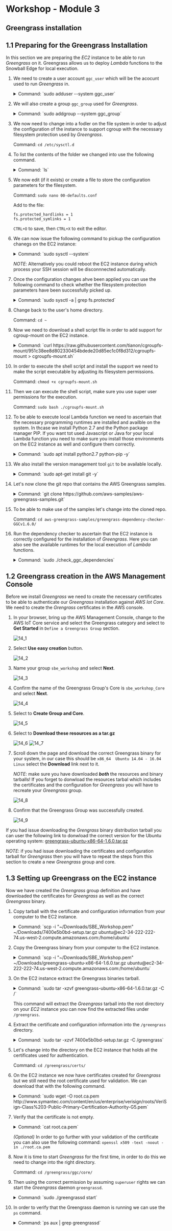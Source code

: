 # Workshop - Module 3

## Greengrass installation

## 1.1 Preparing for the Greengrass Installation

In this section we are preparing the *EC2* instance to be able to run *Greengrass* on it. Greengrass allows us to deploy *Lambda* functions to the Snowball Edge for local execution.

1. We need to create a user account `ggc_user` which will be the acocunt used to run *Greengrass* in.

	<details>
		<summary>Command: `sudo adduser --system ggc_user`</summary>
	
		Output:
		
		Adding system user `ggc_user' (UID 112) ...
		Adding new user `ggc_user' (UID 112) with group `nogroup' ...
		Creating home directory `/home/ggc_user' ...
	</details>

1. We will also create a group `ggc_group` used for *Greengrass*.

	<details>
		<summary>Command: `sudo addgroup --system ggc_group`</summary>
	
		Output:
		
		Adding group `ggc_group' (GID 116) ...
		Done.
	</details>

1. We now need to change into a fodler on the file system in order to adjust the configuration of the instance to support cgroup with the necessary filesystem protection used by *Greengrass*.

	Command: `cd /etc/sysctl.d`
	
1. To list the contents of the folder we changed into use the following command.

	<details>
		<summary>Command: `ls`</summary>
	
		Output:
		
		10-console-messages.conf   10-lxd-inotify.conf       10-zeropage.conf
		10-ipv6-privacy.conf       10-magic-sysrq.conf       99-cloudimg-ipv6.conf
		10-kernel-hardening.conf   10-network-security.conf  99-sysctl.conf
		10-link-restrictions.conf  10-ptrace.conf            README
	</details>

1. We now edit (if it exists) or create a file to store the configuration parameters for the filesystem.

	Command: `sudo nano 00-defaults.conf`

	Add to the file:

	```
	fs.protected_hardlinks = 1
	fs.protected_symlinks = 1
	```

	`CTRL+O` to save, then `CTRL+X` to exit the editor.
	
1. We can now issue the following command to pickup the configuration chanegs on the EC2 instance:

	<details>
		<summary>Command: `sudo sysctl --system`</summary>
	
		Output:
		
		* Applying /etc/sysctl.d/00-defaults.conf ...
		fs.protected_hardlinks = 1
		fs.protected_symlinks = 1
		* Applying /usr/lib/sysctl.d/00-system.conf ...
		* Applying /usr/lib/sysctl.d/10-default-yama-scope.conf ...
		* Applying /usr/lib/sysctl.d/50-default.conf ...
		kernel.sysrq = 16
		kernel.core_uses_pid = 1
		net.ipv4.conf.default.rp_filter = 1
		net.ipv4.conf.all.rp_filter = 1
		net.ipv4.conf.default.accept_source_route = 0
		net.ipv4.conf.all.accept_source_route = 0
		net.ipv4.conf.default.promote_secondaries = 1
		net.ipv4.conf.all.promote_secondaries = 1
		fs.protected_hardlinks = 1
		fs.protected_symlinks = 1
		* Applying /etc/sysctl.d/99-amazon.conf ...
		kernel.sched_autogroup_enabled = 0
		* Applying /etc/sysctl.d/99-sysctl.conf ...
		* Applying /etc/sysctl.conf ...
	</details>
	
	_NOTE_: Alternatively you could reboot the EC2 instance during which process your SSH session will be disconnnected automatically.
	
1. Once the configuration changes ahve been applied you can use the following command to check whether the filesystem protection parameters have been successfully picked up.

	<details>
		<summary>Command: `sudo sysctl -a | grep fs.protected`</summary>
	
		Output:
		
		fs.protected_hardlinks = 1
		fs.protected_symlinks = 1
		sysctl: reading key "net.ipv6.conf.all.stable_secret"
		sysctl: reading key "net.ipv6.conf.default.stable_secret"
		sysctl: reading key "net.ipv6.conf.ens3.stable_secret"
		sysctl: reading key "net.ipv6.conf.lo.stable_secret"
	</details>

1. Change back to the user's home directory.

	Command: `cd ~`

1. Now we need to download a shell script file in order to add support for cgroup-mount on the EC2 instance.

	<details>
		<summary>Command: `curl https://raw.githubusercontent.com/tianon/cgroupfs-mount/951c38ee8d802330454bdede20d85ec1c0f8d312/cgroupfs-mount > cgroupfs-mount.sh`</summary>

		Output:
		
		  % Total    % Received % Xferd  Average Speed   Time    Time     Time  Current
		                                 Dload  Upload   Total   Spent    Left  Speed
		100  1275  100  1275    0     0   7271      0 --:--:-- --:--:-- --:--:--  7285
	</details>

1. In order to execute the shell script and install the support we need to make the script executable by adjusting its filesystem permissions.

	Command: `chmod +x cgroupfs-mount.sh`
	
1. Then we can execute the shell script, make sure you use super user permissions for the execution.

	Command: `sudo bash ./cgroupfs-mount.sh`

1. To be able to execute local Lambda function we need to ascertain that the necessary programming runtimes are installed and availble on the system. In thcase we install Python 2.7 and the Python package manager PIP. If you want tot used Javascript or Java for your local Lambda function you need to make sure you install those environments on the EC2 instance as well and configure them correctly.
	
	<details>
		<summary>Command: `sudo apt install python2.7 python-pip -y`</summary>
	
		Output:
		
		Reading package lists... Done
		Building dependency tree
		Reading state information... Done
		The following additional packages will be installed:
		  binutils build-essential cpp cpp-5 dpkg-dev fakeroot g++ g++-5 gcc gcc-5
		  libalgorithm-diff-perl libalgorithm-diff-xs-perl libalgorithm-merge-perl
		  libasan2 libatomic1 libc-dev-bin libc6-dev libcc1-0 libcilkrts5 libdpkg-perl
		  libexpat1-dev libfakeroot libfile-fcntllock-perl libgcc-5-dev libgomp1
		  libisl15 libitm1 liblsan0 libmpc3 libmpx0 libpython-all-dev libpython-dev
		  libpython-stdlib libpython2.7 libpython2.7-dev libpython2.7-minimal
		  libpython2.7-stdlib libquadmath0 libstdc++-5-dev libtsan0 libubsan0
		  linux-libc-dev make manpages-dev python python-all python-all-dev python-dev
		  python-minimal python-pip-whl python-pkg-resources python-setuptools
		  python-wheel python2.7-dev python2.7-minimal
		Suggested packages:
		  binutils-doc cpp-doc gcc-5-locales debian-keyring g++-multilib
		  g++-5-multilib gcc-5-doc libstdc++6-5-dbg gcc-multilib autoconf automake
		  libtool flex bison gdb gcc-doc gcc-5-multilib libgcc1-dbg libgomp1-dbg
		  libitm1-dbg libatomic1-dbg libasan2-dbg liblsan0-dbg libtsan0-dbg
		  libubsan0-dbg libcilkrts5-dbg libmpx0-dbg libquadmath0-dbg glibc-doc
		  libstdc++-5-doc make-doc python-doc python-tk python-setuptools-doc
		  python2.7-doc binfmt-support
		The following NEW packages will be installed:
		  binutils build-essential cpp cpp-5 dpkg-dev fakeroot g++ g++-5 gcc gcc-5
		  libalgorithm-diff-perl libalgorithm-diff-xs-perl libalgorithm-merge-perl
		  libasan2 libatomic1 libc-dev-bin libc6-dev libcc1-0 libcilkrts5 libdpkg-perl
		  libexpat1-dev libfakeroot libfile-fcntllock-perl libgcc-5-dev libgomp1
		  libisl15 libitm1 liblsan0 libmpc3 libmpx0 libpython-all-dev libpython-dev
		  libpython-stdlib libpython2.7 libpython2.7-dev libpython2.7-minimal
		  libpython2.7-stdlib libquadmath0 libstdc++-5-dev libtsan0 libubsan0
		  linux-libc-dev make manpages-dev python python-all python-all-dev python-dev
		  python-minimal python-pip python-pip-whl python-pkg-resources
		  python-setuptools python-wheel python2.7 python2.7-dev python2.7-minimal
		0 upgraded, 57 newly installed, 0 to remove and 3 not upgraded.
		Need to get 72.9 MB of archives.
		After this operation, 209 MB of additional disk space will be used.
		Get:1 http://us-west-2.ec2.archive.ubuntu.com/ubuntu xenial-updates/main amd64 libpython2.7-minimal amd64 2.7.12-1ubuntu0~16.04.3 [340 kB]
		Get:2 http://us-west-2.ec2.archive.ubuntu.com/ubuntu xenial-updates/main amd64 python2.7-minimal amd64 2.7.12-1ubuntu0~16.04.3 [1,261 kB]
		Get:3 http://us-west-2.ec2.archive.ubuntu.com/ubuntu xenial-updates/main amd64 python-minimal amd64 2.7.12-1~16.04 [28.1 kB]
		Get:4 http://us-west-2.ec2.archive.ubuntu.com/ubuntu xenial-updates/main amd64 libpython2.7-stdlib amd64 2.7.12-1ubuntu0~16.04.3 [1,880 kB]
		Get:5 http://us-west-2.ec2.archive.ubuntu.com/ubuntu xenial-updates/main amd64 python2.7 amd64 2.7.12-1ubuntu0~16.04.3 [224 kB]
		Get:6 http://us-west-2.ec2.archive.ubuntu.com/ubuntu xenial-updates/main amd64 libpython-stdlib amd64 2.7.12-1~16.04 [7,768 B]
		Get:7 http://us-west-2.ec2.archive.ubuntu.com/ubuntu xenial-updates/main amd64 python amd64 2.7.12-1~16.04 [137 kB]
		Get:8 http://us-west-2.ec2.archive.ubuntu.com/ubuntu xenial/main amd64 libmpc3 amd64 1.0.3-1 [39.7 kB]
		Get:9 http://us-west-2.ec2.archive.ubuntu.com/ubuntu xenial-updates/main amd64 binutils amd64 2.26.1-1ubuntu1~16.04.7 [2,309 kB]
		Get:10 http://us-west-2.ec2.archive.ubuntu.com/ubuntu xenial-updates/main amd64 libc-dev-bin amd64 2.23-0ubuntu10 [68.7 kB]
		Get:11 http://us-west-2.ec2.archive.ubuntu.com/ubuntu xenial-updates/main amd64 linux-libc-dev amd64 4.4.0-138.164 [859 kB]
		Get:12 http://us-west-2.ec2.archive.ubuntu.com/ubuntu xenial-updates/main amd64 libc6-dev amd64 2.23-0ubuntu10 [2,079 kB]
		Get:13 http://us-west-2.ec2.archive.ubuntu.com/ubuntu xenial/main amd64 libisl15 amd64 0.16.1-1 [524 kB]
		Get:14 http://us-west-2.ec2.archive.ubuntu.com/ubuntu xenial-updates/main amd64 cpp-5 amd64 5.4.0-6ubuntu1~16.04.10 [7,671 kB]
		Get:15 http://us-west-2.ec2.archive.ubuntu.com/ubuntu xenial/main amd64 cpp amd64 4:5.3.1-1ubuntu1 [27.7 kB]
		Get:16 http://us-west-2.ec2.archive.ubuntu.com/ubuntu xenial-updates/main amd64 libcc1-0 amd64 5.4.0-6ubuntu1~16.04.10 [38.8 kB]
		Get:17 http://us-west-2.ec2.archive.ubuntu.com/ubuntu xenial-updates/main amd64 libgomp1 amd64 5.4.0-6ubuntu1~16.04.10 [55.1 kB]
		Get:18 http://us-west-2.ec2.archive.ubuntu.com/ubuntu xenial-updates/main amd64 libitm1 amd64 5.4.0-6ubuntu1~16.04.10 [27.4 kB]
		Get:19 http://us-west-2.ec2.archive.ubuntu.com/ubuntu xenial-updates/main amd64 libatomic1 amd64 5.4.0-6ubuntu1~16.04.10 [8,888 B]
		Get:20 http://us-west-2.ec2.archive.ubuntu.com/ubuntu xenial-updates/main amd64 libasan2 amd64 5.4.0-6ubuntu1~16.04.10 [264 kB]
		Get:21 http://us-west-2.ec2.archive.ubuntu.com/ubuntu xenial-updates/main amd64 liblsan0 amd64 5.4.0-6ubuntu1~16.04.10 [105 kB]
		Get:22 http://us-west-2.ec2.archive.ubuntu.com/ubuntu xenial-updates/main amd64 libtsan0 amd64 5.4.0-6ubuntu1~16.04.10 [244 kB]
		Get:23 http://us-west-2.ec2.archive.ubuntu.com/ubuntu xenial-updates/main amd64 libubsan0 amd64 5.4.0-6ubuntu1~16.04.10 [95.3 kB]
		Get:24 http://us-west-2.ec2.archive.ubuntu.com/ubuntu xenial-updates/main amd64 libcilkrts5 amd64 5.4.0-6ubuntu1~16.04.10 [40.1 kB]
		Get:25 http://us-west-2.ec2.archive.ubuntu.com/ubuntu xenial-updates/main amd64 libmpx0 amd64 5.4.0-6ubuntu1~16.04.10 [9,764 B]
		Get:26 http://us-west-2.ec2.archive.ubuntu.com/ubuntu xenial-updates/main amd64 libquadmath0 amd64 5.4.0-6ubuntu1~16.04.10 [131 kB]
		Get:27 http://us-west-2.ec2.archive.ubuntu.com/ubuntu xenial-updates/main amd64 libgcc-5-dev amd64 5.4.0-6ubuntu1~16.04.10 [2,228 kB]
		Get:28 http://us-west-2.ec2.archive.ubuntu.com/ubuntu xenial-updates/main amd64 gcc-5 amd64 5.4.0-6ubuntu1~16.04.10 [8,426 kB]
		Get:29 http://us-west-2.ec2.archive.ubuntu.com/ubuntu xenial/main amd64 gcc amd64 4:5.3.1-1ubuntu1 [5,244 B]
		Get:30 http://us-west-2.ec2.archive.ubuntu.com/ubuntu xenial-updates/main amd64 libstdc++-5-dev amd64 5.4.0-6ubuntu1~16.04.10 [1,426 kB]
		Get:31 http://us-west-2.ec2.archive.ubuntu.com/ubuntu xenial-updates/main amd64 g++-5 amd64 5.4.0-6ubuntu1~16.04.10 [8,319 kB]
		Get:32 http://us-west-2.ec2.archive.ubuntu.com/ubuntu xenial/main amd64 g++ amd64 4:5.3.1-1ubuntu1 [1,504 B]
		Get:33 http://us-west-2.ec2.archive.ubuntu.com/ubuntu xenial/main amd64 make amd64 4.1-6 [151 kB]
		Get:34 http://us-west-2.ec2.archive.ubuntu.com/ubuntu xenial-updates/main amd64 libdpkg-perl all 1.18.4ubuntu1.4 [195 kB]
		Get:35 http://us-west-2.ec2.archive.ubuntu.com/ubuntu xenial-updates/main amd64 dpkg-dev all 1.18.4ubuntu1.4 [584 kB]
		Get:36 http://us-west-2.ec2.archive.ubuntu.com/ubuntu xenial/main amd64 build-essential amd64 12.1ubuntu2 [4,758 B]
		Get:37 http://us-west-2.ec2.archive.ubuntu.com/ubuntu xenial/main amd64 libfakeroot amd64 1.20.2-1ubuntu1 [25.5 kB]
		Get:38 http://us-west-2.ec2.archive.ubuntu.com/ubuntu xenial/main amd64 fakeroot amd64 1.20.2-1ubuntu1 [61.8 kB]
		Get:39 http://us-west-2.ec2.archive.ubuntu.com/ubuntu xenial/main amd64 libalgorithm-diff-perl all 1.19.03-1 [47.6 kB]
		Get:40 http://us-west-2.ec2.archive.ubuntu.com/ubuntu xenial/main amd64 libalgorithm-diff-xs-perl amd64 0.04-4build1 [11.0 kB]
		Get:41 http://us-west-2.ec2.archive.ubuntu.com/ubuntu xenial/main amd64 libalgorithm-merge-perl all 0.08-3 [12.0 kB]
		Get:42 http://us-west-2.ec2.archive.ubuntu.com/ubuntu xenial-updates/main amd64 libexpat1-dev amd64 2.1.0-7ubuntu0.16.04.3 [115 kB]
		Get:43 http://us-west-2.ec2.archive.ubuntu.com/ubuntu xenial/main amd64 libfile-fcntllock-perl amd64 0.22-3 [32.0 kB]
		Get:44 http://us-west-2.ec2.archive.ubuntu.com/ubuntu xenial-updates/main amd64 libpython2.7 amd64 2.7.12-1ubuntu0~16.04.3 [1,070 kB]
		Get:45 http://us-west-2.ec2.archive.ubuntu.com/ubuntu xenial-updates/main amd64 libpython2.7-dev amd64 2.7.12-1ubuntu0~16.04.3 [27.8 MB]
		Get:46 http://us-west-2.ec2.archive.ubuntu.com/ubuntu xenial-updates/main amd64 libpython-dev amd64 2.7.12-1~16.04 [7,840 B]
		Get:47 http://us-west-2.ec2.archive.ubuntu.com/ubuntu xenial-updates/main amd64 update-alternatives: using /usr/bin/fakeroot-sysv to provide /usr/bin/fakeroot (fakeroot) in auto mode
		Setting up libalgorithm-diff-perl (1.19.03-1) ...
		Setting up libalgorithm-diff-xs-perl (0.04-4build1) ...
		Setting up libalgorithm-merge-perl (0.08-3) ...
		Setting up libexpat1-dev:amd64 (2.1.0-7ubuntu0.16.04.3) ...
		Setting up libfile-fcntllock-perl (0.22-3) ...
		Setting up libpython2.7:amd64 (2.7.12-1ubuntu0~16.04.3) ...
		Setting up libpython2.7-dev:amd64 (2.7.12-1ubuntu0~16.04.3) ...
		Setting up libpython-dev:amd64 (2.7.12-1~16.04) ...
		Setting up libpython-all-dev:amd64 (2.7.12-1~16.04) ...
		Setting up manpages-dev (4.04-2) ...
		Setting up python-all (2.7.12-1~16.04) ...
		Setting up python2.7-dev (2.7.12-1ubuntu0~16.04.3) ...
		Setting up python-dev (2.7.12-1~16.04) ...
		Setting up python-all-dev (2.7.12-1~16.04) ...
		Setting up python-pip-whl (8.1.1-2ubuntu0.4) ...
		Setting up python-pip (8.1.1-2ubuntu0.4) ...
		Setting up python-pkg-resources (20.7.0-1) ...
		Setting up python-setuptools (20.7.0-1) ...
		Setting up python-wheel (0.29.0-1) ...
		Processing triggers for libc-bin (2.23-0ubuntu10) ...
	</details>

1. We also install the version management tool `git` to be available locally.

	<details>
		<summary>Command: `sudo apt-get install git -y`</summary>
	
		Output:
		
		Reading package lists... Done
		Building dependency tree
		Reading state information... Done
		git is already the newest version (1:2.7.4-0ubuntu1.5).
		0 upgraded, 0 newly installed, 0 to remove and 3 not upgraded.
	</details>

1. Let's now clone the git repo that contains the AWS Greengrass samples.

	<details>
		<summary>Command: `git clone https://github.com/aws-samples/aws-greengrass-samples.git`</summary>

		Output:
		
		Cloning into 'aws-greengrass-samples'...
		remote: Enumerating objects: 141, done.
		remote: Total 141 (delta 0), reused 0 (delta 0), pack-reused 141
		Receiving objects: 100% (141/141), 91.08 KiB | 0 bytes/s, done.
		Resolving deltas: 100% (64/64), done.
		Checking connectivity... done.
	</details>

1. To be able to make use of the samples let's change into the cloned repo.

	Command: `cd aws-greengrass-samples/greengrass-dependency-checker-GGCv1.6.0/`

1. Run the dependency checker to ascertain that the EC2 instance is correctly configured for the installation of *Greengrass*. Here you can also see the available runtimes for the local execution of *Lambda* functions.

	<details>
   		<summary>Command: `sudo ./check_ggc_dependencies`</summary>
		
		   	Output:
		   	
		   	==========================Checking script dependencies==============================
		   	The device has all commands required for the script to run.
		   	
		   	========================Dependency check report for GGC v1.6=========================
		   	System configuration:
		   	Kernel architecture: x86_64
		   	Init process: /lib/systemd/systemd
		   	Kernel version: 4.4
		   	C library: Ubuntu GLIBC 2.23-0ubuntu10
		   	C library version: 2.23
		   	Directory /var/run: Present
		   	/dev/stdin: Found
		   	/dev/stdout: Found
		   	/dev/stderr: Found
		   	
		   	--------------------------------Kernel configuration--------------------------------
		   	Kernel config file: /boot/config-4.4.0-1067-aws
		   	
		   	Namespace configs:
		   	CONFIG_IPC_NS: Enabled
		   	CONFIG_UTS_NS: Enabled
		   	CONFIG_USER_NS: Enabled
		   	CONFIG_PID_NS: Enabled
		   	
		   	Cgroup configs:
		   	CONFIG_CGROUP_DEVICE: Enabled
		   	CONFIG_CGROUPS: Enabled
		   	CONFIG_MEMCG: Enabled
		   	
		   	Other required configs:
		   	CONFIG_POSIX_MQUEUE: Enabled
		   	CONFIG_OVERLAY_FS: Enabled
		   	CONFIG_HAVE_ARCH_SECCOMP_FILTER: Enabled
		   	CONFIG_SECCOMP_FILTER: Enabled
		   	CONFIG_KEYS: Enabled
		   	CONFIG_SECCOMP: Enabled
		   	
		   	------------------------------------Cgroups check-----------------------------------
		   	Cgroups mount directory: /sys/fs/cgroup
		   	
		   	Devices cgroup: Enabled and Mounted
		   	Memory cgroup: Enabled and Mounted
		   	
		   	----------------------------Commands and software packages--------------------------
		   	Python version: 2.7.12
		   	NodeJS 6.10: Not found
		   	Java 8: Not found
		   	OpenSSL version: 1.0.2
		   	wget: Present
		   	realpath: Present
		   	tar: Present
		   	readlink: Present
		   	basename: Present
		   	dirname: Present
		   	pidof: Present
		   	df: Present
		   	grep: Present
		   	umount: Present
		   	
		   	---------------------------------Platform security----------------------------------
		   	Hardlinks_protection: Enabled
		   	Symlinks protection: Enabled
		   	
		   	-----------------------------------User and group-----------------------------------
		   	ggc_user: Present
		   	ggc_group: Present
		   	
		   	------------------------------------Results-----------------------------------------
		   	Note:
		   	1. It looks like the kernel uses 'systemd' as the init process. Be sure to set the
		      	'useSystemd' field in the file 'config.json' to 'yes' when configuring Greengrass core.
			
		   	Missing optional dependencies:
		   	1. Could not find the binary 'nodejs6.10'.
			
		   	If NodeJS 6.10 or later is installed on the device, name the binary 'nodejs6.10' and
		   	add its parent directory to the PATH environment variable. NodeJS 6.10 or later is
		   	required to execute NodeJS lambdas on Greengrass core.
		   	
		   	2. Could not find the binary 'java8'.
			
		   	If Java 8 or later is installed on the device name the binary 'java8' and add its
		   	parent directory to the PATH environment variable. Java 8 or later is required to
		   	execute Java lambdas on Greengrass core.
			
			
		   ​	
		   	----------------------------------Exit status---------------------------------------
		   	You can now proceed to installing the Greengrass core 1.6 software on the device.
		   	Please reach out to the AWS Greengrass support if issues arise.
   </details>

## 1.2 Greengrass creation in the AWS Management Console

Before we install *Greengrass* we need to create the necessary certificates to be able to authenticate our *Greengrass* installation against *AWS Iot Core*. We need to create the *Grengrass* certificates in the AWS console.

1. In your browser, bring up the AWS Management Console, change to the AWS IoT Core service and select the Greengrass category and select to **Get Started** in `Define a Greengrass Group` section.

	![14_1](/api/workshops/sbe-workshop-2018/content/assets/images/14_1.png)

1. Select **Use easy creation** button.

	![14_2](/api/workshops/sbe-workshop-2018/content/assets/images/14_2.png)

1. Name your group `sbe_workshop` and select **Next**.

	![14_3](/api/workshops/sbe-workshop-2018/content/assets/images/14_3.png)

1. Confirm the name of the Greengrass Group's Core is `sbe_workshop_Core` and select **Next**.

	![14_4](/api/workshops/sbe-workshop-2018/content/assets/images/14_4.png)

1. Select to **Create Group and Core**.

	![14_5](/api/workshops/sbe-workshop-2018/content/assets/images/14_5.png)
	
1. Select to **Download these resources as a tar.gz**

	![14_6](/api/workshops/sbe-workshop-2018/content/assets/images/14_6.png)
	![14_7](/api/workshops/sbe-workshop-2018/content/assets/images/14_7.png)
	
1. Scroll down the page and download the correct Greengrass binary for your system, in our case this should be `x86_64  Ubuntu 14.04 - 16.04  Linux` select the **Download** link next to it.

	_NOTE_: make sure you have downloaded _***both***_ the resources and binary tarballs! If you forget to donwload the resources tarbal which includes the certificates and the configuration for *Greengrass* you will have to recreate your *Greengrass* group.

	![14_8](/api/workshops/sbe-workshop-2018/content/assets/images/14_8.png)
	
1. Confirm that the Greengrass Group was successfully created.

	![14_9](/api/workshops/sbe-workshop-2018/content/assets/images/14_9.png)
	
If you had issue downloading the *Grengrass* binary distribution tarball you can user the following link to donwload the correct version for the Ubuntu operating system: [greengrass-ubuntu-x86-64-1.6.0.tar.gz](https://d1onfpft10uf5o.cloudfront.net/greengrass-core/downloads/1.6.0/greengrass-ubuntu-x86-64-1.6.0.tar.gz)

_NOTE_: if you had issue downloading the certificates and configuration tarball for *Greengrass* then you will have to repeat the steps from this section to create a new *Greengrass* group and core.

## 1.3 Setting up Greengrass on the EC2 instance

Now we have created the *Greengrass* group definition and have downloaded the certificates for *Greengrass* as well as the correct *Greengrass* binary.

1. Copy tarball with the certificate and configuration information from your computer to the EC2 instance.

	<details>
		<summary>Command: `scp -i "~/Downloads/SBE_Workshop.pem" ~/Downloads/7400e5b0bd-setup.tar.gz ubuntu@ec2-34-222-222-74.us-west-2.compute.amazonaws.com:/home/ubuntu`</summary>
	
		Output:
		
		7400e5b0bd-setup.tar.gz                       100% 2743     7.8KB/s   00:00
	</details>

1. Copy the Greengrass binary from your computer to the EC2 instance.

	<details>
		<summary>Command: `scp -i "~/Downloads/SBE_Workshop.pem" ~/Downloads/greengrass-ubuntu-x86-64-1.6.0.tar.gz ubuntu@ec2-34-222-222-74.us-west-2.compute.amazonaws.com:/home/ubuntu`</summary>
	
		Ouput:
		
		greengrass-ubuntu-x86-64-1.6.0.tar.gz         100% 9364KB  64.0KB/s   02:26
	</details>
	
1. On the EC2 instance extract the Greengrass binaries tarball.

	<details>
		<summary>Command: `sudo tar -xzvf greengrass-ubuntu-x86-64-1.6.0.tar.gz -C /`</summary>
	
		Output:
		
		greengrass/
		greengrass/certs/
		greengrass/certs/README
		greengrass/ggc/
		greengrass/ggc/core
		greengrass/ggc/packages/
		greengrass/ggc/packages/1.6.0/
		greengrass/ggc/packages/1.6.0/lambda/
		greengrass/ggc/packages/1.6.0/lambda/arn:aws:lambda:::function:GGShadowSyncManager
		greengrass/ggc/packages/1.6.0/lambda/arn:aws:lambda:::function:GGShadowService
		greengrass/ggc/packages/1.6.0/lambda/arn:aws:lambda:::function:GGCloudSpooler:1
		greengrass/ggc/packages/1.6.0/lambda/arn:aws:lambda:::function:GGTES
		greengrass/ggc/packages/1.6.0/lambda/arn:aws:lambda:::function:GGConnManager
		greengrass/ggc/packages/1.6.0/lambda/GreengrassSystemComponents/
		greengrass/ggc/packages/1.6.0/lambda/GreengrassSystemComponents/greengrassSystemComponents
		greengrass/ggc/packages/1.6.0/lambda/arn:aws:lambda:::function:GGIPDetector:1/
		greengrass/ggc/packages/1.6.0/lambda/arn:aws:lambda:::function:GGIPDetector:1/ipdetector
		greengrass/ggc/packages/1.6.0/lambda/arn:aws:lambda:::function:GGDeviceCertificateManager
		greengrass/ggc/packages/1.6.0/release_notes_1_6_0.html
		greengrass/ggc/packages/1.6.0/runtime/
		greengrass/ggc/packages/1.6.0/runtime/java8/
		greengrass/ggc/packages/1.6.0/runtime/java8/aws-greengrass-ipc-java-sdk-1.0.jar
		greengrass/ggc/packages/1.6.0/runtime/java8/aws-greengrass-java-common-1.0.jar
		greengrass/ggc/packages/1.6.0/runtime/java8/aws-greengrass-java-lambda-runtime-1.0.jar
		greengrass/ggc/packages/1.6.0/runtime/nodejs6.10/
		greengrass/ggc/packages/1.6.0/runtime/nodejs6.10/try.js
		greengrass/ggc/packages/1.6.0/runtime/nodejs6.10/node_modules/
		greengrass/ggc/packages/1.6.0/runtime/nodejs6.10/node_modules/aws-greengrass-common-js/
		greengrass/ggc/packages/1.6.0/runtime/nodejs6.10/node_modules/aws-greengrass-common-js/localWatchLogger.js
		greengrass/ggc/packages/1.6.0/runtime/nodejs6.10/node_modules/aws-greengrass-common-js/functionArnFields.js
		greengrass/ggc/packages/1.6.0/runtime/nodejs6.10/node_modules/aws-greengrass-common-js/retry.js
		greengrass/ggc/packages/1.6.0/runtime/nodejs6.10/node_modules/aws-greengrass-common-js/index.js
		greengrass/ggc/packages/1.6.0/runtime/nodejs6.10/node_modules/aws-greengrass-common-js/versionParser.js
		greengrass/ggc/packages/1.6.0/runtime/nodejs6.10/node_modules/aws-greengrass-common-js/encodingType.js
		greengrass/ggc/packages/1.6.0/runtime/nodejs6.10/node_modules/aws-greengrass-common-js/config.js
		greengrass/ggc/packages/1.6.0/runtime/nodejs6.10/node_modules/aws-greengrass-common-js/envVars.js
		greengrass/ggc/packages/1.6.0/runtime/nodejs6.10/node_modules/aws-greengrass-ipc-sdk-js/
		greengrass/ggc/packages/1.6.0/runtime/nodejs6.10/node_modules/aws-greengrass-ipc-sdk-js/ipcclient.js
		greengrass/ggc/packages/1.6.0/runtime/nodejs6.10/node_modules/aws-greengrass-ipc-sdk-js/index.js
		greengrass/ggc/packages/1.6.0/runtime/nodejs6.10/redirect.js
		greengrass/ggc/packages/1.6.0/runtime/nodejs6.10/start.js
		greengrass/ggc/packages/1.6.0/runtime/nodejs6.10/lambda_nodejs_runtime.js
		greengrass/ggc/packages/1.6.0/runtime/python2.7/
		greengrass/ggc/packages/1.6.0/runtime/python2.7/lambda_runtime.pyc
		greengrass/ggc/packages/1.6.0/runtime/python2.7/greengrass_ipc_python_sdk/
		greengrass/ggc/packages/1.6.0/runtime/python2.7/greengrass_ipc_python_sdk/ipc_client.py
		greengrass/ggc/packages/1.6.0/runtime/python2.7/greengrass_ipc_python_sdk/__init__.pyc
		greengrass/ggc/packages/1.6.0/runtime/python2.7/greengrass_ipc_python_sdk/__init__.py
		greengrass/ggc/packages/1.6.0/runtime/python2.7/greengrass_ipc_python_sdk/utils/
		greengrass/ggc/packages/1.6.0/runtime/python2.7/greengrass_ipc_python_sdk/utils/__init__.pyc
		greengrass/ggc/packages/1.6.0/runtime/python2.7/greengrass_ipc_python_sdk/utils/__init__.py
		greengrass/ggc/packages/1.6.0/runtime/python2.7/greengrass_ipc_python_sdk/utils/exponential_backoff.pyc
		greengrass/ggc/packages/1.6.0/runtime/python2.7/greengrass_ipc_python_sdk/utils/exponential_backoff.py
		greengrass/ggc/packages/1.6.0/runtime/python2.7/greengrass_ipc_python_sdk/ipc_client.pyc
		greengrass/ggc/packages/1.6.0/runtime/python2.7/greengrass_common/
		greengrass/ggc/packages/1.6.0/runtime/python2.7/greengrass_common/parse_version.pyc
		greengrass/ggc/packages/1.6.0/runtime/python2.7/greengrass_common/env_vars.py
		greengrass/ggc/packages/1.6.0/runtime/python2.7/greengrass_common/common_log_appender.pyc
		greengrass/ggc/packages/1.6.0/runtime/python2.7/greengrass_common/__init__.pyc
		greengrass/ggc/packages/1.6.0/runtime/python2.7/greengrass_common/parse_version.py
		greengrass/ggc/packages/1.6.0/runtime/python2.7/greengrass_common/__init__.py
		greengrass/ggc/packages/1.6.0/runtime/python2.7/greengrass_common/env_vars.pyc
		greengrass/ggc/packages/1.6.0/runtime/python2.7/greengrass_common/encoding_type.pyc
		greengrass/ggc/packages/1.6.0/runtime/python2.7/greengrass_common/common_log_appender.py
		greengrass/ggc/packages/1.6.0/runtime/python2.7/greengrass_common/greengrass_message.py
		greengrass/ggc/packages/1.6.0/runtime/python2.7/greengrass_common/greengrass_message.pyc
		greengrass/ggc/packages/1.6.0/runtime/python2.7/greengrass_common/function_arn_fields.pyc
		greengrass/ggc/packages/1.6.0/runtime/python2.7/greengrass_common/function_arn_fields.py
		greengrass/ggc/packages/1.6.0/runtime/python2.7/greengrass_common/encoding_type.py
		greengrass/ggc/packages/1.6.0/runtime/python2.7/__init__.pyc
		greengrass/ggc/packages/1.6.0/runtime/python2.7/__init__.py
		greengrass/ggc/packages/1.6.0/runtime/python2.7/lambda_runtime.py
		greengrass/ggc/packages/1.6.0/runtime/executable/
		greengrass/ggc/packages/1.6.0/runtime/executable/libaws-greengrass-core-sdk-c.so
		greengrass/ggc/packages/1.6.0/bin/
		greengrass/ggc/packages/1.6.0/bin/daemon
		greengrass/ggc/packages/1.6.0/LICENSE/
		greengrass/ggc/packages/1.6.0/LICENSE/attributions/
		greengrass/ggc/packages/1.6.0/LICENSE/attributions/github_docker_docker_License.txt
		greengrass/ggc/packages/1.6.0/LICENSE/attributions/github_seccomp_libseccomp_golang_License.txt
		greengrass/ggc/packages/1.6.0/LICENSE/attributions/github_godbus_dbus_License.txt
		greengrass/ggc/packages/1.6.0/LICENSE/attributions/github_pquerna_ffjson_License.txt
		greengrass/ggc/packages/1.6.0/LICENSE/attributions/github_coreos_go_systemd_License.txt
		greengrass/ggc/packages/1.6.0/LICENSE/attributions/github_huin_gobinarytest_License.txt
		greengrass/ggc/packages/1.6.0/LICENSE/attributions/github_syndtr_gocapability_License.txt
		greengrass/ggc/packages/1.6.0/LICENSE/attributions/github_huin_mqtt_License.txt
		greengrass/ggc/packages/1.6.0/LICENSE/attributions/github_docker_go_units_License.txt
		greengrass/ggc/packages/1.6.0/LICENSE/attributions/github_fsnotify_fsnotify_License.txt
		greengrass/ggc/packages/1.6.0/LICENSE/attributions/github_opencontainers_runc_License.txt
		greengrass/ggc/packages/1.6.0/LICENSE/attributions/github_opencontainers_runtime_spec_License.txt
		greengrass/ggc/packages/1.6.0/LICENSE/attributions/github_Sirupsen_logrus_License.txt
		greengrass/ggc/packages/1.6.0/LICENSE/attributions/curl_haxx_se_License.txt
		greengrass/ggc/packages/1.6.0/LICENSE/attributions/github_urfave_cli_License.txt
		greengrass/ggc/packages/1.6.0/LICENSE/attributions/github_vishvananda_netlink_License.txt
		greengrass/ggc/packages/1.6.0/LICENSE/attributions/sqlite_org_License.txt
		greengrass/ggc/packages/1.6.0/LICENSE/attributions/github_jmespath_go_jmespath_License.txt
		greengrass/ggc/packages/1.6.0/LICENSE/attributions/github_paho_mqtt_License.txt
		greengrass/ggc/packages/1.6.0/LICENSE/attributions/github_golang_protobuf_License.txt
		greengrass/ggc/packages/1.6.0/LICENSE/attributions/Golang_License.txt
		greengrass/ggc/packages/1.6.0/LICENSE/attributions/github_aws_aws_sdk_go_License.txt
		greengrass/ggc/packages/1.6.0/LICENSE/attributions/libb64_sourceforge_License.txt
		greengrass/ggc/packages/1.6.0/LICENSE/attributions/github_mattn_go_sqlite3_License.txt
		greengrass/ggc/packages/1.6.0/LICENSE/attributions/github_jeffallen_mqtt_License.txt
		greengrass/ggc/packages/1.6.0/LICENSE/attributions/github_go_ini_ini_License.txt
		greengrass/ggc/packages/1.6.0/LICENSE/attributions/github_nu7hatch_gouuid_License.txt
		greengrass/ggc/packages/1.6.0/LICENSE/Greengrass AWS SW License (IoT additional) vr6.txt
		greengrass/ggc/packages/1.6.0/greengrassd
		greengrass/config/
		greengrass/config/config.json
		greengrass/ota/
		greengrass/ota/ota_agent_v1.0.0/
		greengrass/ota/ota_agent_v1.0.0/ggc-ota
		greengrass/ota/ota_agent_v1.0.0/LICENSE/
		greengrass/ota/ota_agent_v1.0.0/LICENSE/attributions/
		greengrass/ota/ota_agent_v1.0.0/LICENSE/attributions/github_davegamble_cjson_License.txt
		greengrass/ota/ota_agent_v1.0.0/LICENSE/attributions/github_eclipse_mosquitto_License.txt
		greengrass/ota/ota_agent_v1.0.0/LICENSE/Greengrass AWS SW License vr6.txt
		greengrass/ota/ota_agent
	</details>
	
	This command will extract the *Greengrass* tarball into the root directory on your *EC2* instance you can now find the extracted files under `/greengrass`.
	
1. Extract the certificate and configuration information into the `/greengrass` directory.

	<details>
		<summary>Command: `sudo tar -xzvf 7400e5b0bd-setup.tar.gz -C /greengrass`</summary>
	
		Output:
		
		certs/7400e5b0bd.cert.pem
		certs/7400e5b0bd.private.key
		certs/7400e5b0bd.public.key
		config/config.json
	</details>
	
1. Let's change into the directory on the EC2 instance that holds all the certificates used for authentication.

	Command: `cd /greengrass/certs/`
	
1. On the EC2 instance we now have certificates created for *Greengrass* but we still need the root certificate used for validation. We can download that with the following command.

	<details>
		<summary>Command: `sudo wget -O root.ca.pem http://www.symantec.com/content/en/us/enterprise/verisign/roots/VeriSign-Class%203-Public-Primary-Certification-Authority-G5.pem`</summary>
	
		Output:
		
		--2018-10-26 15:31:55--  http://www.symantec.com/content/en/us/enterprise/verisign/roots/VeriSign-Class%203-Public-Primary-Certification-Authority-G5.pem
		Resolving www.symantec.com (www.symantec.com)... 23.195.225.59, 2600:1409:0:58c::145b, 2600:1409:0:595::145b
		Connecting to www.symantec.com (www.symantec.com)|23.195.225.59|:80... connected.
		HTTP request sent, awaiting response... 200 OK
		Length: 1758 (1.7K) [text/plain]
		Saving to: ‘root.ca.pem’
		
		root.ca.pem         100%[===================>]   1.72K  --.-KB/s    in 0s
		
		2018-10-26 15:31:55 (151 MB/s) - ‘root.ca.pem’ saved [1758/1758]
	</details>

1. Verify that the certificate is not empty.

	<details>
		<summary>Command: `cat root.ca.pem`</summary>
	
		Output:
		
		-----BEGIN CERTIFICATE-----
		MIIE0zCCA7ugAwIBAgIQGNrRniZ96LtKIVjNzGs7SjANBgkqhkiG9w0BAQUFADCB
		yjELMAkGA1UEBhMCVVMxFzAVBgNVBAoTDlZlcmlTaWduLCBJbmMuMR8wHQYDVQQL
		ExZWZXJpU2lnbiBUcnVzdCBOZXR3b3JrMTowOAYDVQQLEzEoYykgMjAwNiBWZXJp
		U2lnbiwgSW5jLiAtIEZvciBhdXRob3JpemVkIHVzZSBvbmx5MUUwQwYDVQQDEzxW
		ZXJpU2lnbiBDbGFzcyAzIFB1YmxpYyBQcmltYXJ5IENlcnRpZmljYXRpb24gQXV0
		aG9yaXR5IC0gRzUwHhcNMDYxMTA4MDAwMDAwWhcNMzYwNzE2MjM1OTU5WjCByjEL
		MAkGA1UEBhMCVVMxFzAVBgNVBAoTDlZlcmlTaWduLCBJbmMuMR8wHQYDVQQLExZW
		ZXJpU2lnbiBUcnVzdCBOZXR3b3JrMTowOAYDVQQLEzEoYykgMjAwNiBWZXJpU2ln
		biwgSW5jLiAtIEZvciBhdXRob3JpemVkIHVzZSBvbmx5MUUwQwYDVQQDEzxWZXJp
		U2lnbiBDbGFzcyAzIFB1YmxpYyBQcmltYXJ5IENlcnRpZmljYXRpb24gQXV0aG9y
		aXR5IC0gRzUwggEiMA0GCSqGSIb3DQEBAQUAA4IBDwAwggEKAoIBAQCvJAgIKXo1
		nmAMqudLO07cfLw8RRy7K+D+KQL5VwijZIUVJ/XxrcgxiV0i6CqqpkKzj/i5Vbex
		t0uz/o9+B1fs70PbZmIVYc9gDaTY3vjgw2IIPVQT60nKWVSFJuUrjxuf6/WhkcIz
		SdhDY2pSS9KP6HBRTdGJaXvHcPaz3BJ023tdS1bTlr8Vd6Gw9KIl8q8ckmcY5fQG
		BO+QueQA5N06tRn/Arr0PO7gi+s3i+z016zy9vA9r911kTMZHRxAy3QkGSGT2RT+
		rCpSx4/VBEnkjWNHiDxpg8v+R70rfk/Fla4OndTRQ8Bnc+MUCH7lP59zuDMKz10/
		NIeWiu5T6CUVAgMBAAGjgbIwga8wDwYDVR0TAQH/BAUwAwEB/zAOBgNVHQ8BAf8E
		BAMCAQYwbQYIKwYBBQUHAQwEYTBfoV2gWzBZMFcwVRYJaW1hZ2UvZ2lmMCEwHzAH
		BgUrDgMCGgQUj+XTGoasjY5rw8+AatRIGCx7GS4wJRYjaHR0cDovL2xvZ28udmVy
		aXNpZ24uY29tL3ZzbG9nby5naWYwHQYDVR0OBBYEFH/TZafC3ey78DAJ80M5+gKv
		MzEzMA0GCSqGSIb3DQEBBQUAA4IBAQCTJEowX2LP2BqYLz3q3JktvXf2pXkiOOzE
		p6B4Eq1iDkVwZMXnl2YtmAl+X6/WzChl8gGqCBpH3vn5fJJaCGkgDdk+bW48DW7Y
		5gaRQBi5+MHt39tBquCWIMnNZBU4gcmU7qKEKQsTb47bDN0lAtukixlE0kF6BWlK
		WE9gyn6CagsCqiUXObXbf+eEZSqVir2G3l6BFoMtEMze/aiCKm0oHw0LxOXnGiYZ
		4fQRbxC1lfznQgUy286dUV4otp6F01vvpX1FQHKOtw5rDgb7MzVIcbidJ4vEZV8N
		hnacRHr2lVz2XTIIM6RUthg/aFzyQkqFOFSDX9HoLPKsEdao7WNq
	</details>
	
	*(Optional)* In order to go further with your validation of the certificate you can also use the following command: `openssl x509 -text -noout -in ./root.ca.pem`
	
1. Now it is time to start *Greengrass* for the first time, in order to do this we need to change into the right directory.

	Command: `cd /greengrass/ggc/core/`

1. Then using the correct permission by assuming `superuser` rights we can start the *Greengrass* daemon `greengrassd`.

	<details>
		<summary>Command: `sudo ./greengrassd start`</summary>
		Output:
	
		Setting up greengrass daemon
		Validating hardlink/softlink protection
		Found cgroup subsystem:  blkio
		Found cgroup subsystem:  hugetlb
		Found cgroup subsystem:  perf_event
		Found cgroup subsystem:  devices
		Found cgroup subsystem:  net_cls
		Found cgroup subsystem:  net_prio
		Found cgroup subsystem:  memory
		Found cgroup subsystem:  freezer
		Found cgroup subsystem:  pids
		Found cgroup subsystem:  cpu
		Found cgroup subsystem:  cpuacct
		Found cgroup subsystem:  cpuset
		Found cgroup subsystem:  name=systemd
		
		Greengrass successfully started with PID:  7452
	</details>

1. In order to verify that the Greengrass daemon is running we can use the `ps` command.

	<details>
		<summary>Command: `ps aux | grep greengrassd`</summary>
	
		Output:
		
		root      7452  0.4  0.0 646800 20832 pts/0    Sl   15:38   0:00 /greengrass/ggc/packages/1.6.0/bin/daemon -core-dir /greengrass/ggc/packages/1.6.0 -greengrassdPid 7447
		ubuntu    7570  0.0  0.0  12944   968 pts/0    S+   15:38   0:00 grep --color=auto greengrassd
	</details>

